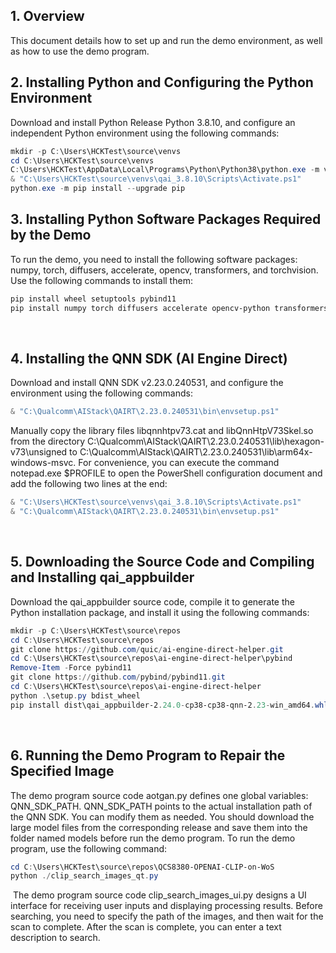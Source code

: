 ## 1. Overview
This document details how to set up and run the demo environment, as well as how to use the demo program.

## 2. Installing Python and Configuring the Python Environment
Download and install Python Release Python 3.8.10, and configure an independent Python environment using the following commands:
```powershell
mkdir -p C:\Users\HCKTest\source\venvs
cd C:\Users\HCKTest\source\venvs
C:\Users\HCKTest\AppData\Local\Programs\Python\Python38\python.exe -m venv qai_3.8.10
& "C:\Users\HCKTest\source\venvs\qai_3.8.10\Scripts\Activate.ps1"
python.exe -m pip install --upgrade pip
```

## 3. Installing Python Software Packages Required by the Demo
To run the demo, you need to install the following software packages: numpy, torch, diffusers, accelerate, opencv, transformers, and torchvision. Use the following commands to install them:
```powershell
pip install wheel setuptools pybind11
pip install numpy torch diffusers accelerate opencv-python transformers torchvision
```
​
## 4. Installing the QNN SDK (AI Engine Direct)
Download and install QNN SDK v2.23.0.240531, and configure the environment using the following commands:
```powershell
& "C:\Qualcomm\AIStack\QAIRT\2.23.0.240531\bin\envsetup.ps1"
```
Manually copy the library files libqnnhtpv73.cat and libQnnHtpV73Skel.so from the directory C:\Qualcomm\AIStack\QAIRT\2.23.0.240531\lib\hexagon-v73\unsigned to C:\Qualcomm\AIStack\QAIRT\2.23.0.240531\lib\arm64x-windows-msvc. For convenience, you can execute the command notepad.exe $PROFILE to open the PowerShell configuration document and add the following two lines at the end:
```powershell
& "C:\Users\HCKTest\source\venvs\qai_3.8.10\Scripts\Activate.ps1"
& "C:\Qualcomm\AIStack\QAIRT\2.23.0.240531\bin\envsetup.ps1"
```
​
## 5. Downloading the Source Code and Compiling and Installing qai_appbuilder
Download the qai_appbuilder source code, compile it to generate the Python installation package, and install it using the following commands:
```powershell
mkdir -p C:\Users\HCKTest\source\repos
cd C:\Users\HCKTest\source\repos
git clone https://github.com/quic/ai-engine-direct-helper.git
cd C:\Users\HCKTest\source\repos\ai-engine-direct-helper\pybind
Remove-Item -Force pybind11
git clone https://github.com/pybind/pybind11.git
cd C:\Users\HCKTest\source\repos\ai-engine-direct-helper
python .\setup.py bdist_wheel
pip install dist\qai_appbuilder-2.24.0-cp38-cp38-qnn-2.23-win_amd64.whl
```
​
## 6. Running the Demo Program to Repair the Specified Image
The demo program source code aotgan.py defines one global variables: QNN_SDK_PATH. QNN_SDK_PATH points to the actual installation path of the QNN SDK. You can modify them as needed. You should download the large model files from the corresponding release and save them into the folder named models before run the demo program. To run the demo program, use the following command:
```powershell
cd C:\Users\HCKTest\source\repos\QCS8380-OPENAI-CLIP-on-WoS
python ./clip_search_images_qt.py
```
​
The demo program source code clip_search_images_ui.py designs a UI interface for receiving user inputs and displaying processing results. Before searching, you need to specify the path of the images, and then wait for the scan to complete. After the scan is complete, you can enter a text description to search.